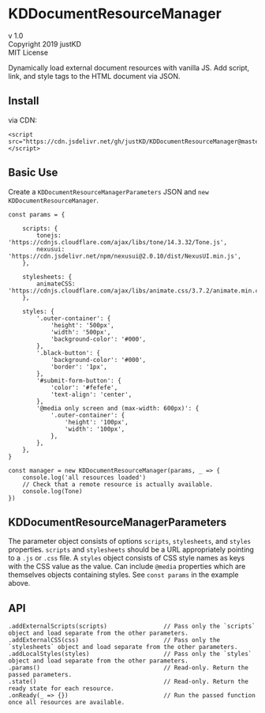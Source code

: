 # KDDocumentResourceManager

v 1.0  
Copyright 2019 justKD  
MIT License  

Dynamically load external document resources with vanilla JS. Add script, link, and style tags to the HTML document via JSON.

## Install
via CDN:  
```
<script src="https://cdn.jsdelivr.net/gh/justKD/KDDocumentResourceManager@master/KDDocumentResourceManager.min.js"></script>
```

## Basic Use
Create a `KDDocumentResourceManagerParameters` JSON and `new KDDocumentResourceManager`.
```
const params = {
 
    scripts: {
        tonejs: 'https://cdnjs.cloudflare.com/ajax/libs/tone/14.3.32/Tone.js',
        nexusui: 'https://cdn.jsdelivr.net/npm/nexusui@2.0.10/dist/NexusUI.min.js',
    },

    stylesheets: {
        animateCSS: 'https://cdnjs.cloudflare.com/ajax/libs/animate.css/3.7.2/animate.min.css',
    },

    styles: {
        '.outer-container': {
            'height': '500px',
            'width': '500px',
            'background-color': '#000',
        },
        '.black-button': {
            'background-color': '#000',
            'border': '1px',
        },
        '#submit-form-button': {
            'color': '#fefefe',
            'text-align': 'center',
        },
        '@media only screen and (max-width: 600px)': {
            '.outer-container': {
                'height': '100px',
                'width': '100px',
            },
        },
    },
}

const manager = new KDDocumentResourceManager(params, _ => {
    console.log('all resources loaded')
    // Check that a remote resource is actually available.
    console.log(Tone)
})
```

## KDDocumentResourceManagerParameters
The parameter object consists of options `scripts`, `stylesheets`, and `styles` properties. `scripts` and `stylesheets` should be a URL appropriately pointing to a `.js` or `.css` file. A `styles` object consists of CSS style names as keys with the CSS value as the value. Can include `@media` properties which are themselves objects containing styles. See `const params` in the example above.

## API
```
.addExternalScripts(scripts)                // Pass only the `scripts` object and load separate from the other parameters.
.addExternalCSS(css)                        // Pass only the `stylesheets` object and load separate from the other parameters.
.addLocalStyles(styles)                     // Pass only the `styles` object and load separate from the other parameters.
.params()                                   // Read-only. Return the passed parameters. 
.state()                                    // Read-only. Return the ready state for each resource.
.onReady(_ => {})                           // Run the passed function once all resources are available.
```